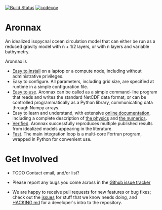 [![Build Status](https://travis-ci.org/edoddridge/aronnax.svg?branch=master)](https://travis-ci.org/edoddridge/aronnax)
[![codecov](https://codecov.io/gh/edoddridge/aronnax/branch/master/graph/badge.svg)](https://codecov.io/gh/edoddridge/aronnax)

# Aronnax

An idealized isopycnal ocean circulation model that can either be run
as a reduced gravity model with n + 1/2 layers, or with n layers and
variable bathymetry.

Aronnax is
- [Easy to install](https://edoddridge.github.io/aronnax/installation.html)
  on a laptop or a compute node, including without
  administrative privileges.
- Easy to configure.  All parameters, including grid size, are
  specified at runtime in a simple configuration file.
- [Easy to use](https://edoddridge.github.io/aronnax/examples.html).
  Aronnax can be called as a simple command-line program
  that reads and writes the standard NetCDF data format, or can be
  controlled programmatically as a Python library, communicating data
  through Numpy arrays.
- Easy to learn and understand, with extensive [online
  documentation](https://edoddridge.github.io/aronnax/), including a
  complete description of [the
  physics](https://edoddridge.github.io/aronnax/about_aronnax.html#the-physics)
  and [the
  numerics](https://edoddridge.github.io/aronnax/about_aronnax.html#discretisation).
- [Verified](https://edoddridge.github.io/aronnax/verification.html).
  Aronnax successfully reproduces multiple published results from
  idealized models appearing in the literature.
- [Fast](https://edoddridge.github.io/aronnax/benchmarks.html).  The
  main integration loop is a multi-core Fortran program, wrapped in
  Python for convenient use.


# Get Involved

- TODO Contact email, and/or list?
- Please report any bugs you come across in the [Github issue
  tracker](https://github.com/edoddridge/aronnax/issues)

- We are happy to receive pull requests for new features or bug fixes;
  check out the [issues](https://github.com/edoddridge/aronnax/issues) for
  stuff that we know needs doing, and [HACKING.md](HACKING.md) for a
  developer's intro to the repository.
